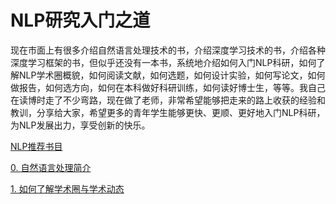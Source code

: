# NLP研究入门之道

现在市面上有很多介绍自然语言处理技术的书，介绍深度学习技术的书，介绍各种深度学习框架的书，但似乎还没有一本书，系统地介绍如何入门NLP科研，如何了解NLP学术圈概貌，如何阅读文献，如何选题，如何设计实验，如何写论文，如何做报告，如何选方向，如何在本科做好科研训练，如何读好博士生，等等。我自己在读博时走了不少弯路，现在做了老师，非常希望能够把走来的路上收获的经验和教训，分享给大家，希望更多的青年学生能够更快、更顺、更好地入门NLP科研，为NLP发展出力，享受创新的快乐。

[NLP推荐书目](00_books.md)

[0. 自然语言处理简介](00_nlp.md)

[1. 如何了解学术圈与学术动态](01_community.md)
